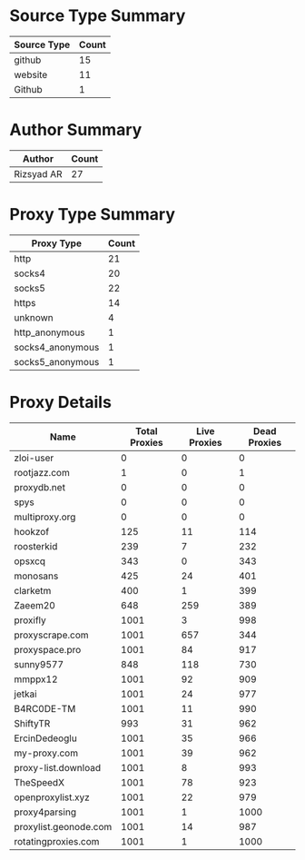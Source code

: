 # Source Type Summary

| Source Type | Count |
|-------------|-------|
| github | 15 |
| website | 11 |
| Github | 1 |


# Author Summary

| Author | Count |
|--------|-------|
| Rizsyad AR | 27 |


# Proxy Type Summary

| Proxy Type | Count |
|------------|-------|
| http | 21 |
| socks4 | 20 |
| socks5 | 22 |
| https | 14 |
| unknown | 4 |
| http_anonymous | 1 |
| socks4_anonymous | 1 |
| socks5_anonymous | 1 |


# Proxy Details

| Name | Total Proxies | Live Proxies | Dead Proxies |
|------|---------------|--------------|---------------|
| zloi-user | 0 | 0 | 0 |
| rootjazz.com | 1 | 0 | 1 |
| proxydb.net | 0 | 0 | 0 |
| spys | 0 | 0 | 0 |
| multiproxy.org | 0 | 0 | 0 |
| hookzof | 125 | 11 | 114 |
| roosterkid | 239 | 7 | 232 |
| opsxcq | 343 | 0 | 343 |
| monosans | 425 | 24 | 401 |
| clarketm | 400 | 1 | 399 |
| Zaeem20 | 648 | 259 | 389 |
| proxifly | 1001 | 3 | 998 |
| proxyscrape.com | 1001 | 657 | 344 |
| proxyspace.pro | 1001 | 84 | 917 |
| sunny9577 | 848 | 118 | 730 |
| mmppx12 | 1001 | 92 | 909 |
| jetkai | 1001 | 24 | 977 |
| B4RC0DE-TM | 1001 | 11 | 990 |
| ShiftyTR | 993 | 31 | 962 |
| ErcinDedeoglu | 1001 | 35 | 966 |
| my-proxy.com | 1001 | 39 | 962 |
| proxy-list.download | 1001 | 8 | 993 |
| TheSpeedX | 1001 | 78 | 923 |
| openproxylist.xyz | 1001 | 22 | 979 |
| proxy4parsing | 1001 | 1 | 1000 |
| proxylist.geonode.com | 1001 | 14 | 987 |
| rotatingproxies.com | 1001 | 1 | 1000 |
